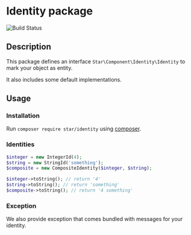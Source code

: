 # Identity package

![Build Status](https://github.com/yvoyer/identity/actions/workflows/php.yml/badge.svg)

## Description

This package defines an interface `Star\Component\Identity\Identity` to mark your object as entity.

It also includes some default implementations.

## Usage

### Installation

Run `composer require star/identity` using [composer](https://getcomposer.org/).

### Identities

```php
$integer = new IntegerId(4);
$string = new StringId('something');
$composite = new CompositeIdentity($integer, $string);

$integer->toString(); // return '4'
$string->toString(); // return 'something'
$composite->toString(); // return '4 something'
```

### Exception

We also provide exception that comes bundled with messages for your identity.

